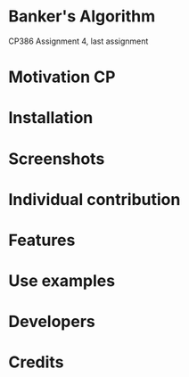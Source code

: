 # Banker's Algorithm
CP386 Assignment 4, last assignment

# Motivation CP

# Installation

# Screenshots

# Individual contribution

# Features

# Use examples

# Developers

# Credits
